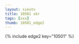 ```yaml
--- 
layout: sieutv
title: 10501 xkr
tags: [xxx]
thumb: 10501_edge2
---
```

{% include edge2 key="10501" %} 
